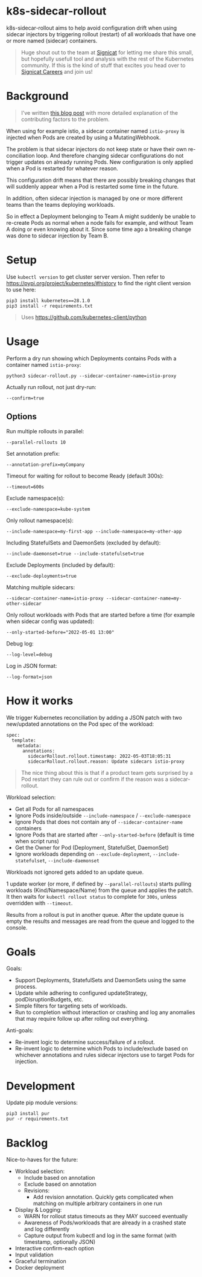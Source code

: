 # k8s-sidecar-rollout

k8s-sidecar-rollout aims to help avoid configuration drift when using sidecar injectors
by triggering rollout (restart) of all workloads that have one or more named (sidecar) containers.

> Huge shout out to the team at [Signicat](https://www.signicat.com) for letting me share this small, but hopefully usefull tool and analysis with the rest of the Kubernetes community. If this is the kind of stuff that excites you head over to [Signicat Careers](https://www.signicat.com/about/careers) and join us!

# Background

> I've written [this blog post](https://chipmunk.no/blog/2022-05-03-kubernetes-sidecar-config-drift/) with more detailed explanation of the contributing factors to the problem.

When using for example istio, a sidecar container named `istio-proxy` is injected when Pods are created by using a MutatingWebhook.

The problem is that sidecar injectors do not keep state or have their own re-conciliation loop. And therefore changing
sidecar configurations do not trigger updates on already running Pods. New configuration is only applied when a Pod is restarted for whatever reason.

This configuration drift means that there are possibly breaking changes that will suddenly appear when a Pod is restarted some time in the future.

In addition, often sidecar injection is managed by one or more different teams than the teams deploying workloads.

So in effect a Deployment belonging to Team A might suddenly be unable to re-create Pods as normal when a node fails for example, and without Team A doing or even knowing about it. Since some time ago a breaking change was done to sidecar injection by Team B.

# Setup

Use `kubectl version` to get cluster server version. Then refer to https://pypi.org/project/kubernetes/#history to find the right client version to use here:

    pip3 install kubernetes==28.1.0
    pip3 install -r requirements.txt

> Uses https://github.com/kubernetes-client/python

# Usage

Perform a dry run showing which Deployments contains Pods with a container named `istio-proxy`:

    python3 sidecar-rollout.py --sidecar-container-name=istio-proxy

Actually run rollout, not just dry-run:

    --confirm=true

## Options

Run multiple rollouts in parallel:

    --parallel-rollouts 10

Set annotation prefix:

    --annotation-prefix=myCompany

Timeout for waiting for rollout to become Ready (default 300s):

    --timeout=600s

Exclude namespace(s):

    --exclude-namespace=kube-system

Only rollout namespace(s):

    --include-namespace=my-first-app --include-namespace=my-other-app

Including StatefulSets and DaemonSets (excluded by default):

    --include-daemonset=true --include-statefulset=true

Exclude Deployments (included by default):

    --exclude-deployments=true

Matching multiple sidecars:

    --sidecar-container-name=istio-proxy --sidecar-container-name=my-other-sidecar

Only rollout workloads with Pods that are started before a time (for example when sidecar config was updated):

    --only-started-before="2022-05-01 13:00"

Debug log:

    --log-level=debug

Log in JSON format:

    --log-format=json

# How it works

We trigger Kubernetes reconciliation by adding a JSON patch with two new/updated annotations on the Pod spec of the workload:

    spec:
      template:
        metadata:
          annotations:
            sidecarRollout.rollout.timestamp: 2022-05-03T18:05:31
            sidecarRollout.rollout.reason: Update sidecars istio-proxy

> The nice thing about this is that if a product team gets surprised by a Pod restart they can rule out or confirm if the reason was a sidecar-rollout.

Workload selection:

  - Get all Pods for all namespaces
  - Ignore Pods inside/outside `--include-namespace` / `--exclude-namespace`
  - Ignore Pods that does not contain any of `--sidecar-container-name` containers
  - Ignore Pods that are started after `--only-started-before` (default is time when script runs)
  - Get the Owner for Pod (Deployment, StatefulSet, DaemonSet)
  - Ignore workloads depending on `--exclude-deployment`, `--include-statefulset`, `--include-daemonset`

Workloads not ignored gets added to an update queue.

1 update worker (or more, if defined by `--parallel-rollouts`) starts pulling workloads (Kind/Namespace/Name) from the queue and applies the patch. It then waits for `kubectl rollout status` to complete for `300s`, unless overridden with `--timeout`.

Results from a rollout is put in another queue. After the update queue is empty the results and messages are read from the queue and logged to the console.

# Goals

Goals:
  - Support Deployments, StatefulSets and DaemonSets using the same process.
  - Update while adhering to configured updateStrategy, podDisruptionBudgets, etc.
  - Simple filters for targeting sets of workloads.
  - Run to completion without interaction or crashing and log any anomalies that may require follow up after rolling out everything.

Anti-goals:
  - Re-invent logic to determine success/failure of a rollout.
  - Re-invent logic to determine which Pods to include/exclude based on whichever annotations and rules sidecar injectors use to target Pods for injection.

# Development

Update pip module versions:

    pip3 install pur
    pur -r requirements.txt

# Backlog

Nice-to-haves for the future:

 - Workload selection:
    - Include based on annotation
    - Exclude based on annotation
    - Revisions:
      - Add revision annotation. Quickly gets complicated when matching on multiple arbitrary containers in one run
 - Display & Logging:
    - WARN for rollout status timeouts as they MAY succeed eventually
    - Awareness of Pods/workloads that are already in a crashed state and log differently
    - Capture output from kubectl and log in the same format (with timestamp, optionally JSON)
 - Interactive confirm-each option
 - Input validation
 - Graceful termination
 - Docker deployment
